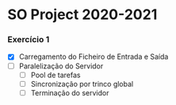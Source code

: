 # SO Project 2020-2021

### Exercício 1
- [x] Carregamento do Ficheiro de Entrada e Saída
- [ ] Paralelização do Servidor
  - [ ] Pool de tarefas
  - [ ] Sincronização por trinco global
  - [ ] Terminação do servidor
